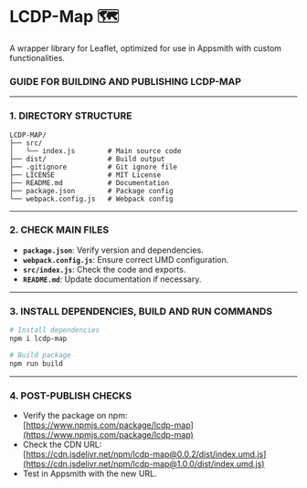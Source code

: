 # LCDP-Map 🗺️
A wrapper library for Leaflet, optimized for use in Appsmith with custom functionalities.

### GUIDE FOR BUILDING AND PUBLISHING LCDP-MAP

---

### 1. DIRECTORY STRUCTURE  
```
LCDP-MAP/
├── src/
│   └── index.js        # Main source code
├── dist/               # Build output
├── .gitignore          # Git ignore file
├── LICENSE             # MIT License
├── README.md           # Documentation
├── package.json        # Package config
└── webpack.config.js   # Webpack config
```

---

### 2. CHECK MAIN FILES
- **`package.json`**: Verify version and dependencies.  
- **`webpack.config.js`**: Ensure correct UMD configuration.  
- **`src/index.js`**: Check the code and exports.  
- **`README.md`**: Update documentation if necessary.  

---

### 3. INSTALL DEPENDENCIES, BUILD AND RUN COMMANDS
```bash
# Install dependencies
npm i lcdp-map

# Build package
npm run build
```

---

### 4. POST-PUBLISH CHECKS
- Verify the package on npm:  
  [https://www.npmjs.com/package/lcdp-map](https://www.npmjs.com/package/lcdp-map)  
- Check the CDN URL:  
  [https://cdn.jsdelivr.net/npm/lcdp-map@0.0.2/dist/index.umd.js](https://cdn.jsdelivr.net/npm/lcdp-map@1.0.0/dist/index.umd.js)  
- Test in Appsmith with the new URL.  

